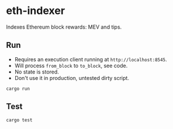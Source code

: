 # eth-indexer
Indexes Ethereum block rewards: MEV and tips.

## Run

* Requires an execution client running at `http://localhost:8545`.
* Will process `from_block` to `to_block`, see code.
* No state is stored.
* Don't use it in production, untested dirty script.

```
cargo run
```

## Test

```
cargo test
```